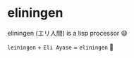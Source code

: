 # eliningen
eliningen (エリ人間) is a lisp processor :smile:

`leiningen` + `Eli Ayase` = `eliningen` :thinking:
